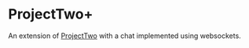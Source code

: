# ProjectTwo+
An extension of [ProjectTwo](https://github.com/A1-exe/ProjectTwo) with a chat implemented using websockets.
